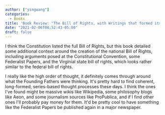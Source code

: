 ```yaml
---
author: ["yingwang"]
categories:
  - Books
title: 'Book Review: "The Bill of Rights, with Writings that formed its Foundation", by Applewood Books'
date: "2021-02-06T08:52:43-05:00"
draft: false
---
```


I think the Constitution listed the full Bill of Rights, but this book detailed
some additional context around the creation of the national Bill of Rights,
including arguments posed at the Constitutional Convention, some Federalist
Papers, and the Virginial state bill of rights, which looks rather similar to
the federal bill of rights.

I really like the high order of thought, it definitely comes through around what
the Founding Fathers were thinking. It's pretty hard to find coherent,
long-formed, series-based thought processes these days. I think the ones I've
found might be massive wikis like Wikipedia, some philosophy blogs like Aeon,
and some journalism sources like ProPublica, and if I find other ones I'll
probably pay money for them. It'd be pretty cool to have something like the
Federalist Papers be published again in a major newspaper.
